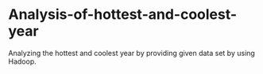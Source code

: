 # Analysis-of-hottest-and-coolest-year
Analyzing the hottest and coolest year by providing given data set by using Hadoop.
